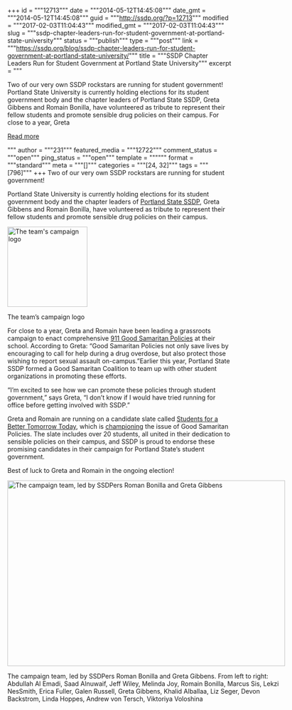 +++
id = """12713"""
date = """2014-05-12T14:45:08"""
date_gmt = """2014-05-12T14:45:08"""
guid = """http://ssdp.org/?p=12713"""
modified = """2017-02-03T11:04:43"""
modified_gmt = """2017-02-03T11:04:43"""
slug = """ssdp-chapter-leaders-run-for-student-government-at-portland-state-university"""
status = """publish"""
type = """post"""
link = """https://ssdp.org/blog/ssdp-chapter-leaders-run-for-student-government-at-portland-state-university/"""
title = """SSDP Chapter Leaders Run for Student Government at Portland State University"""
excerpt = """<p>Two of our very own SSDP rockstars are running for student government! Portland State University is currently holding elections for its student government body and the chapter leaders of Portland State SSDP, Greta Gibbens and Romain Bonilla, have volunteered as tribute to represent their fellow students and promote sensible drug policies on their campus. For close to a year, Greta</p>
<div class="h10"></div>
<p><a class="more-link2 flat" href="https://ssdp.org/blog/ssdp-chapter-leaders-run-for-student-government-at-portland-state-university/">Read more</a></p>
"""
author = """231"""
featured_media = """12722"""
comment_status = """open"""
ping_status = """open"""
template = """"""
format = """standard"""
meta = """[]"""
categories = """[24, 32]"""
tags = """[796]"""
+++
Two of our very own SSDP rockstars are running for student government!

Portland State University is currently holding elections for its student government body and the chapter leaders of <a title="Portland State SSDP" href="http://ssdp.org/chapters/west-coast/oregon/portland-state-university/" target="_blank">Portland State SSDP</a>, Greta Gibbens and Romain Bonilla, have volunteered as tribute to represent their fellow students and promote sensible drug policies on their campus.

<div id="attachment_12721" style="width: 190px" class="wp-caption alignright"><a href="http://ssdp.org/assets/10277189_1404699433143507_8565316689751410898_n.png"><img class="wp-image-12721" src="http://ssdp.org/assets/10277189_1404699433143507_8565316689751410898_n-300x300.png" alt="The team's campaign logo" width="180" height="180" /></a><p class="wp-caption-text">The team&#8217;s campaign logo</p></div>

For close to a year, Greta and Romain have been leading a grassroots campaign to enact comprehensive <a title="Good Samaritan Policies" href="http://ssdp.org/campaigns/call-911-good-samaritan-policies/" target="_blank">911 Good Samaritan Policies</a> at their school. According to Greta: “Good Samaritan Policies not only save lives by encouraging to call for help during a drug overdose, but also protect those wishing to report sexual assault on-campus.”Earlier this year, Portland State SSDP formed a Good Samaritan Coalition to team up with other student organizations in promoting these efforts.

&#8220;I’m excited to see how we can promote these policies through student government,” says Greta, “I don’t know if I would have tried running for office before getting involved with SSDP.”

Greta and Romain are running on a candidate slate called <a href="https://www.facebook.com/sfabtt" target="_blank">Students for a Better Tomorrow Today</a>, which is <a href="http://studentsforabettertomorrowtoday.org/issues-2/" target="_blank">championing</a> the issue of Good Samaritan Policies. The slate includes over 20 students, all united in their dedication to sensible policies on their campus, and SSDP is proud to endorse these promising candidates in their campaign for Portland State’s student government.

Best of luck to Greta and Romain in the ongoing election!

<div id="attachment_12722" style="width: 635px" class="wp-caption aligncenter"><a href="http://ssdp.org/assets/970301_1404977049782412_3602397360697967857_n.jpg"><img class="wp-image-12722 size-full" src="http://ssdp.org/assets/970301_1404977049782412_3602397360697967857_n.jpg" alt="The campaign team, led by SSDPers Roman Bonilla and Greta Gibbens" width="625" height="417" /></a><p class="wp-caption-text">The campaign team, led by SSDPers Roman Bonilla and Greta Gibbens. From left to right: Abdullah Al Emadi, Saad Alnuwaif, Jeff Wiley, Melinda Joy, Romain Bonilla, Marcus Sis, Lekzi NesSmith, Erica Fuller, Galen Russell, Greta Gibbens, Khalid Alballaa, Liz Seger, Devon Backstrom, Linda Hoppes, Andrew von Tersch, Viktoriya Voloshina</p></div>
